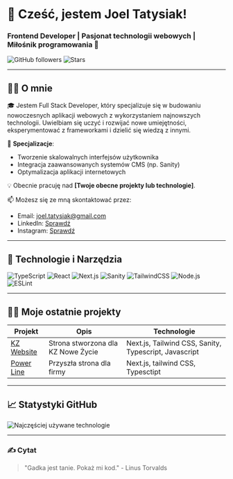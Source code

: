 # 👋 Cześć, jestem Joel Tatysiak! 
### Frontend Developer | Pasjonat technologii webowych | Miłośnik programowania 🌟

![GitHub followers](https://img.shields.io/github/followers/kledrofficial?style=social) ![Stars](https://img.shields.io/github/stars/kledrofficial?style=social)

---

## 🧑‍💻 **O mnie**

🎓 Jestem Full Stack Developer, który specjalizuje się w budowaniu nowoczesnych aplikacji webowych z wykorzystaniem najnowszych technologii. Uwielbiam się uczyć i rozwijać nowe umiejętności, eksperymentować z frameworkami i dzielić się wiedzą z innymi.

🌟 **Specjalizacje**:
- Tworzenie skalowalnych interfejsów użytkownika
- Integracja zaawansowanych systemów CMS (np. Sanity)
- Optymalizacja aplikacji internetowych

💡 Obecnie pracuję nad **[Twoje obecne projekty lub technologie]**.

📫 Możesz się ze mną skontaktować przez: 
- Email: [joel.tatysiak@gmail.com](mailto:joel.tatysiak@gmail.com)
- LinkedIn: [Sprawdź](https://linkedin.com/in/joel-tatysiak)
- Instagram: [Sprawdź](https://www.instagram.com/joel_tatysiak/)

---

## 🚀 **Technologie i Narzędzia**

![TypeScript](https://img.shields.io/badge/-TypeScript-3178C6?logo=typescript&logoColor=white)
![React](https://img.shields.io/badge/-React-61DAFB?logo=react&logoColor=white)
![Next.js](https://img.shields.io/badge/-Next.js-000?logo=next.js&logoColor=white)
![Sanity](https://img.shields.io/badge/-Sanity-ff2d55?logo=sanity&logoColor=white)
![TailwindCSS](https://img.shields.io/badge/-TailwindCSS-38B2AC?logo=tailwind-css&logoColor=white)
![Node.js](https://img.shields.io/badge/-Node.js-43853D?logo=node.js&logoColor=white)
![ESLint](https://img.shields.io/badge/-ESLint-4B32C3?logo=eslint&logoColor=white)

---

## 👨‍💼 **Moje ostatnie projekty**

| Projekt | Opis | Technologie |
|---------|------|-------------|
| [KZ Website](https://kznowezycie.pl/) | Strona stworzona dla KZ Nowe Życie | Next.js, Tailwind CSS, Sanity, Typescript, Javascript |
| [Power Line](https://www.power-line.pl) | Przyszła strona dla firmy | Next.js, tailwind CSS, Typesctipt |


---

## 📈 **Statystyki GitHub**


![Najczęściej używane technologie](https://github-readme-stats.vercel.app/api/top-langs/?username=kledrofficial&layout=compact&theme=tokyonight)


---

### ✍️ Cytat
> "Gadka jest tanie. Pokaż mi kod." - Linus Torvalds

